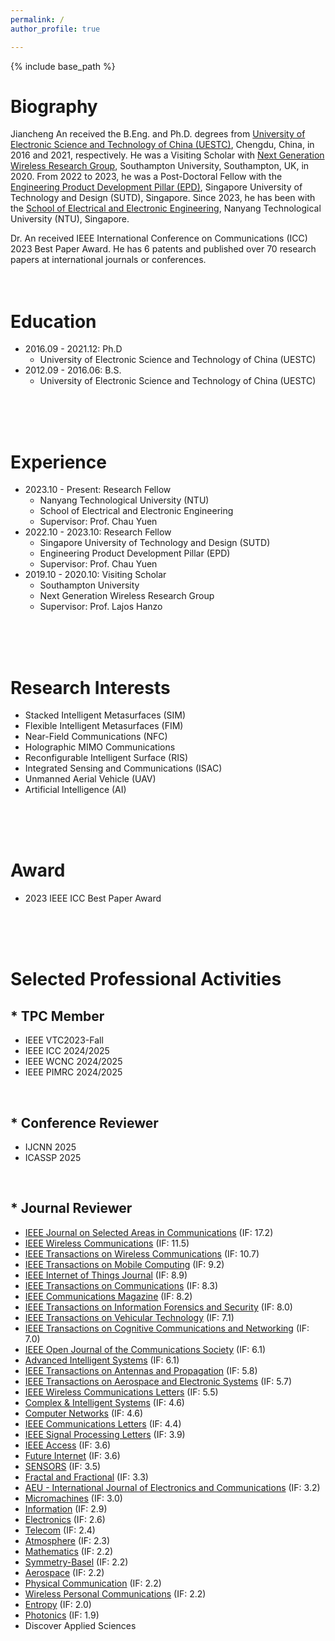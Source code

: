 ```yaml
---
permalink: /
author_profile: true

---
```


{% include base_path %}
# Biography
Jiancheng An received the B.Eng. and Ph.D. degrees from [University of Electronic Science and Technology of China (UESTC)](https://en.uestc.edu.cn/), Chengdu, China, in 2016 and 2021, respectively. He was a Visiting Scholar with [Next Generation Wireless Research Group](https://www.southampton.ac.uk/research/groups/next-generation-wireless), Southampton University, Southampton, UK, in 2020. From 2022 to 2023, he was a Post-Doctoral Fellow with the [Engineering Product Development Pillar (EPD)](https://www.sutd.edu.sg/epd), Singapore University of Technology and Design (SUTD), Singapore. Since 2023, he has been with the [School of Electrical and Electronic Engineering](https://www.ntu.edu.sg/eee/), Nanyang Technological University (NTU), Singapore.

Dr. An received IEEE International Conference on Communications (ICC) 2023 Best Paper Award. He has 6 patents and published over 70 research papers at international journals or conferences.
<br>
<br>
<br>

# Education
* 2016.09 - 2021.12: Ph.D
  * University of Electronic Science and Technology of China (UESTC)
* 2012.09 - 2016.06: B.S.
  * University of Electronic Science and Technology of China (UESTC)
<br>
<br>
<br>

# Experience
* 2023.10 - Present: Research Fellow
  * Nanyang Technological University (NTU)
  * School of Electrical and Electronic Engineering
  * Supervisor: Prof. Chau Yuen
* 2022.10 - 2023.10: Research Fellow
  * Singapore University of Technology and Design (SUTD)
  * Engineering Product Development Pillar (EPD)
  * Supervisor: Prof. Chau Yuen
* 2019.10 - 2020.10: Visiting Scholar
  * Southampton University
  * Next Generation Wireless Research Group
  * Supervisor: Prof. Lajos Hanzo
<br>
<br>
<br>

# Research Interests
* Stacked Intelligent Metasurfaces (SIM)
* Flexible Intelligent Metasurfaces (FIM)
* Near-Field Communications (NFC)
* Holographic MIMO Communications
* Reconfigurable Intelligent Surface (RIS)
* Integrated Sensing and Communications (ISAC)
* Unmanned Aerial Vehicle (UAV)
* Artificial Intelligence (AI)
<br>
<br>
<br>
  
# Award
* 2023 IEEE ICC Best Paper Award
<br>
<br>
<br>

# Selected Professional Activities
## \* TPC Member
* IEEE VTC2023-Fall
* IEEE ICC 2024/2025
* IEEE WCNC 2024/2025
* IEEE PIMRC 2024/2025
<br>

## \* Conference Reviewer 
* IJCNN 2025
* ICASSP 2025
<br>

## \* Journal Reviewer
* [IEEE Journal on Selected Areas in Communications](https://mc.manuscriptcentral.com/jsac-ieee) (IF: 17.2)
* [IEEE Wireless Communications](https://mc.manuscriptcentral.com/ieee-wcm) (IF: 11.5)
* [IEEE Transactions on Wireless Communications](https://mc.manuscriptcentral.com/twc) (IF: 10.7)
* [IEEE Transactions on Mobile Computing](https://mc.manuscriptcentral.com/tmc-cs) (IF: 9.2)
* [IEEE Internet of Things Journal](https://mc.manuscriptcentral.com/iot) (IF: 8.9)
* [IEEE Transactions on Communications](https://mc.manuscriptcentral.com/tcom) (IF: 8.3)
* [IEEE Communications Magazine](https://mc.manuscriptcentral.com/commag-ieee) (IF: 8.2)
* [IEEE Transactions on Information Forensics and Security](https://mc.manuscriptcentral.com/tifs-ieee) (IF: 8.0)
* [IEEE Transactions on Vehicular Technology](https://mc.manuscriptcentral.com/tvt-ieee) (IF: 7.1)
* [IEEE Transactions on Cognitive Communications and Networking](https://mc.manuscriptcentral.com/tccn) (IF: 7.0)
* [IEEE Open Journal of the Communications Society](https://mc.manuscriptcentral.com/oj-coms) (IF: 6.1)
* [Advanced Intelligent Systems](https://www.editorialmanager.com/advintellsyst/default2.aspx) (IF: 6.1)
* [IEEE Transactions on Antennas and Propagation](https://mc.manuscriptcentral.com/tap-ieee) (IF: 5.8)
* [IEEE Transactions on Aerospace and Electronic Systems](https://mc.manuscriptcentral.com/taes) (IF: 5.7)
* [IEEE Wireless Communications Letters](https://mc.manuscriptcentral.com/wcl) (IF: 5.5)
* [Complex & Intelligent Systems](https://www.editorialmanager.com/cais/default.aspx) (IF: 4.6)
* [Computer Networks](https://www.editorialmanager.com/comnet/Default.aspx) (IF: 4.6)
* [IEEE Communications Letters](https://mc.manuscriptcentral.com/comml-ieee) (IF: 4.4)
* [IEEE Signal Processing Letters](https://mc.manuscriptcentral.com/spl-ieee) (IF: 3.9)
* [IEEE Access](https://mc.manuscriptcentral.com/ieee-access) (IF: 3.6)
* [Future Internet](https://login.mdpi.com/login?_target_path=https%3A%2F%2Fsusy.mdpi.com%2Fuser%2Flogin%3FauthAll%3Dtrue) (IF: 3.6)
* [SENSORS](https://login.mdpi.com/login?_target_path=https%3A%2F%2Fsusy.mdpi.com%2Fuser%2Flogin%3FauthAll%3Dtrue) (IF: 3.5)
* [Fractal and Fractional](https://login.mdpi.com/login?_target_path=https%3A%2F%2Fsusy.mdpi.com%2Fuser%2Flogin%3FauthAll%3Dtrue) (IF: 3.3)
* [AEU - International Journal of Electronics and Communications](https://www.editorialmanager.com/aeue/Default.aspx) (IF: 3.2)
* [Micromachines](https://login.mdpi.com/login?_target_path=https%3A%2F%2Fsusy.mdpi.com%2Fuser%2Flogin%3FauthAll%3Dtrue) (IF: 3.0)
* [Information](https://login.mdpi.com/login?_target_path=https%3A%2F%2Fsusy.mdpi.com%2Fuser%2Flogin%3FauthAll%3Dtrue) (IF: 2.9)
* [Electronics](https://login.mdpi.com/login?_target_path=https%3A%2F%2Fsusy.mdpi.com%2Fuser%2Flogin%3FauthAll%3Dtrue) (IF: 2.6)
* [Telecom](https://login.mdpi.com/login?_target_path=https%3A%2F%2Fsusy.mdpi.com%2Fuser%2Flogin%3FauthAll%3Dtrue) (IF: 2.4)
* [Atmosphere](https://login.mdpi.com/login?_target_path=https%3A%2F%2Fsusy.mdpi.com%2Fuser%2Flogin%3FauthAll%3Dtrue) (IF: 2.3)
* [Mathematics](https://login.mdpi.com/login?_target_path=https%3A%2F%2Fsusy.mdpi.com%2Fuser%2Flogin%3FauthAll%3Dtrue) (IF: 2.2)
* [Symmetry-Basel](https://login.mdpi.com/login?_target_path=https%3A%2F%2Fsusy.mdpi.com%2Fuser%2Flogin%3FauthAll%3Dtrue) (IF: 2.2)
* [Aerospace](https://login.mdpi.com/login?_target_path=https%3A%2F%2Fsusy.mdpi.com%2Fuser%2Flogin%3FauthAll%3Dtrue) (IF: 2.2)
* [Physical Communication](https://www.editorialmanager.com/phycom/default2.aspx) (IF: 2.2)
* [Wireless Personal Communications](https://www.editorialmanager.com/wire/default.aspx) (IF: 2.2)
* [Entropy](https://login.mdpi.com/login?_target_path=https%3A%2F%2Fsusy.mdpi.com%2Fuser%2Flogin%3FauthAll%3Dtrue) (IF: 2.0)
* [Photonics](https://login.mdpi.com/login?_target_path=https%3A%2F%2Fsusy.mdpi.com%2Fuser%2Flogin%3FauthAll%3Dtrue) (IF: 1.9)
* Discover Applied Sciences
<br>
<br>
<br>
